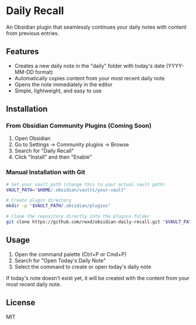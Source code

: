 # Daily Recall

An Obsidian plugin that seamlessly continues your daily notes with content from previous entries.

## Features

- Creates a new daily note in the "daily" folder with today's date (YYYY-MM-DD format)
- Automatically copies content from your most recent daily note
- Opens the note immediately in the editor
- Simple, lightweight, and easy to use

## Installation

### From Obsidian Community Plugins (Coming Soon)

1. Open Obsidian
2. Go to Settings → Community plugins → Browse
3. Search for "Daily Recall"
4. Click "Install" and then "Enable"

### Manual Installation with Git

```bash
# Set your vault path (change this to your actual vault path)
VAULT_PATH="$HOME/.obsidian/vaults/your-vault"

# Create plugin directory
mkdir -p "$VAULT_PATH/.obsidian/plugins"

# Clone the repository directly into the plugins folder
git clone https://github.com/rwxd/obsidian-daily-recall.git "$VAULT_PATH/.obsidian/plugins/obsidian-daily-recall"
```

## Usage

1. Open the command palette (Ctrl+P or Cmd+P)
2. Search for "Open Today's Daily Note"
3. Select the command to create or open today's daily note

If today's note doesn't exist yet, it will be created with the content from your most recent daily note.

## License

MIT

